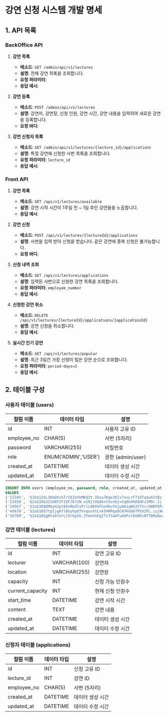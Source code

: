 # 강연 신청 시스템 개발 명세

## 1. API 목록

### BackOffice API
1. **강연 목록**  
   - **메소드**: `GET /admin/api/v1/lectures`  
   - **설명**: 전체 강연 목록을 조회합니다.
   - **요청 파라미터**:   
   - **응답 예시**:

2. **강연 등록**  
   - **메소드**: `POST /admin/api/v1/lectures`  
   - **설명**: 강연자, 강연장, 신청 인원, 강연 시간, 강연 내용을 입력하여 새로운 강연을 등록합니다.
   - **요청 바디**:

3. **강연 신청자 목록**  
   - **메소드**: `GET /admin/api/v1/lectures/{lecture_id}/applications`  
   - **설명**: 특정 강연에 신청한 사번 목록을 조회합니다.
   - **요청 파라미터**: `lecture_id`  
   - **응답 예시**:

### Front API
1. **강연 목록**  
   - **메소드**: `GET /api/v1/lectures/available`  
   - **설명**: 강연 시작 시간이 1주일 전 ~ 1일 후인 강연들을 노출합니다.
   - **응답 예시**:

2. **강연 신청**  
   - **메소드**: `POST /api/v1/lectures/{lectureId}/applications`  
   - **설명**: 사번을 입력 받아 신청을 받습니다. 같은 강연에 중복 신청은 불가능합니다.
   - **요청 바디**:

3. **신청 내역 조회**  
   - **메소드**: `GET /api/v1/lectures/applications`  
   - **설명**: 입력된 사번으로 신청한 강연 목록을 조회합니다.
   - **요청 파라미터**: `employee_number`  
   - **응답 예시**:
    

4. **신청한 강연 취소**  
   - **메소드**: `DELETE /api/v1/lectures/{lectureId}/applications/{applicationId}`  
   - **설명**: 강연 신청을 취소합니다.
   - **응답 예시**:

5. **실시간 인기 강연**  
   - **메소드**: `GET /api/v1/lectures/popular`  
   - **설명**: 최근 3일간 가장 신청이 많은 강연 순으로 조회합니다.
   - **요청 파라미터**: `period-days=3`
   - **응답 예시**:


## 2. 테이블 구성

### 사용자 테이블 (users)
| 컬럼 이름       | 데이터 타입               | 설명            |
|----------------|----------------------|-----------------|
| id             | INT                  | 사용자 고유 ID   |
| employee_no    | CHAR(5)              | 사번 (5자리)     |
| password       | VARCHAR(255)         | 비밀번호         |
| role           | ENUM('ADMIN','USER') | 권한 (admin/user) |
| created_at     | DATETIME             | 데이터 생성 시간   |
| updated_at     | DATETIME             | 데이터 수정 시간   |

```sql
INSERT INTO users (employee_no, password, role, created_at, updated_at)
VALUES
('12345', '$2b$12$L1KmQVskTrCK1hYbMKQ3Y.Ikox7Kqe3KIs7xxLrF71OTq4wXItBz.', 'ADMIN', NOW(), NOW()),
('23456', '$2a$10$3Z2m6F2FZXFJk7zN.e2RjtXQAkntXvn0jv5q0k4hDQdhz2M9r.Ii.', 'USER', NOW(), NOW()),
('34567', '$2a$10$KMGyHJpt0XnRmZCuPrlL8KH2FGnX6vYmjpAA1qHG2X7VccXW8PQPa', 'USER', NOW(), NOW()),
('45678', '$2a$10$7tpIjgA7l8byhpd7VvqosXtCxk5HHRqa0CH7KGG67PUXZPL.iyjWq', 'ADMIN', NOW(), NOW()),
('56789', '$2a$10$gNYs6tUrLlOrkp5U.ZYmnVnKg2TsfSaHTuAOPxl0XB0iNTfDRwQoa', 'USER', NOW(), NOW());
```

### 강연 테이블 (lectures)
| 컬럼 이름       | 데이터 타입   | 설명              |
|----------------|--------------|-------------------|
| id             | INT          | 강연 고유 ID       |
| lecturer       | VARCHAR(100) | 강연자             |
| location       | VARCHAR(255) | 강연장             |
| capacity       | INT          | 신청 가능 인원수   |
| current_capacity | INT        | 현재 신청 인원수   |
| start_time     | DATETIME     | 강연 시작 시간     |
| content        | TEXT         | 강연 내용          |
| created_at     | DATETIME     | 데이터 생성 시간   |
| updated_at     | DATETIME     | 데이터 수정 시간   |

### 신청자 테이블 (applications)
| 컬럼 이름       | 데이터 타입   | 설명              |
|----------------|--------------|-------------------|
| id             | INT          | 신청 고유 ID       |
| lecture_id     | INT          | 강연 ID            |
| employee_no    | CHAR(5)      | 사번 (5자리)       |
| created_at     | DATETIME     | 데이터 생성 시간   |
| updated_at     | DATETIME     | 데이터 수정 시간   |
